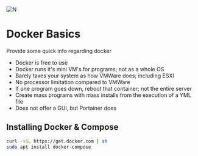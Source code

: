 ![N](https://preview.ibb.co/gdXE0m/Snip20171029_22.png)


# Docker Basics
Provide some quick info regarding docker

- Docker is free to use
- Docker runs it's mini VM's for programs; not as a whole OS
- Barely taxes your system as how VMWare does; including ESXI
- No processor limitation compared to VMWare
- If one program goes down, reboot that container; not the entire server
- Create mass programs with mass installs from the execution of a YML file
- Does not offer a GUI, but Portainer does

## Installing Docker & Compose

```sh
curl -sSL https://get.docker.com | sh
sudo apt install docker-compose
```


















